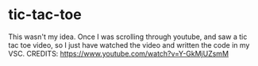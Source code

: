 # tic-tac-toe
This wasn't my idea. Once I was scrolling through youtube, and saw a tic tac toe video, so I just have watched the video and written the code in my VSC. 
CREDITS: https://www.youtube.com/watch?v=Y-GkMjUZsmM
